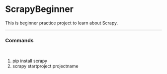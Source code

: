 # ScrapyBeginner
This is beginner practice project to learn about Scrapy.<hr>

<h3>Commands</h3><br>

<ol>
    <li>pip install scrapy</li>
    <li>scrapy startproject projectname</li>
</ol>













